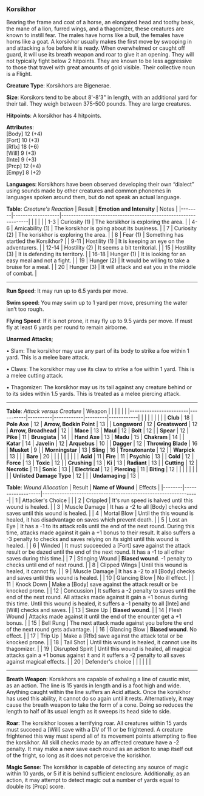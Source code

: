 ### Korsikhor
Bearing the frame and coat of a horse, an elongated head and toothy beak, the mane of a lion, furred wings, and a thagomizer, these creatures are known to instill fear. The males have horns like a bull, the females have horns like a goat. A korsikhor usually makes the first move by swooping in and attacking a foe before it is ready. When overwhelmed or caught off guard, it will use its breath weapon and roar to give it an opening. They will not typically fight below 2 hitpoints. They are known to be less aggressive to those that travel with great amounts of gold visible. Their collective noun is a Flight.

**Creature Type**: Korsikhors are Bigenerae.

**Size**: Korsikors tend to be about 8'-8'3" in length, with an additional yard for their tail. They weigh between 375-500 pounds. They are large creatures.

**Hitpoints**: A korsikhor has 4 hitpoints.

**Attributes**:  
[Body] 12 (+4)  
[Fort] 10 (+3)  
[Rflx] 18 (+6)  
[Will] 9 (+3)  
[Inte] 9 (+3)  
[Prcp] 12 (+4)  
[Empy] 8 (+2)  

**Languages**: Korsikhors have been observed developing their own “dialect” using sounds made by other creatures and common phonemes in languages spoken around them, but do not speak an actual language.

**Table**: *Creature's Reaction*
| Result | **Emotion and Intensity** | Notes        |
|--------|-------------------|----------------------------------------------------------------|
|        |                                                |                                   |
|   1-3  | Curiosity (1) | The korsikhor is exploring the area. |
|   4-6  | Amicability (1)  | The korsikhor is going about its business. |
|   7    | Curiosity (2)   | The koriskhor is exploring the area. |
|   8    | Fear (1)      | Something has startled the Korsikhor? |
|  9-11  | Hostility (1) | It is keeping an eye on the adventurers. |
|  12-14 | Hostility (2) | It seems a bit territorial. |
|   15   | Hostility (3) | It is defending its territory. |
|  16-18 | Hunger (1)    | It is looking for an easy meal and not a fight. |
|    19  | Hunger (2)    | It would be willing to take a bruise for a meal. |
|   20   | Hunger (3)    | It will attack and eat you in the middle of combat. |

-----

**Run Speed**: It may run up to 6.5 yards per move.

**Swim speed**: You may swim up to 1 yard per move, presuming the water isn’t too rough.

**Flying Speed**: If it is not prone, it may fly up to 9.5 yards per move. If must fly at least 6 yards per round to remain airborne.

**Unarmed Attacks**;

 • Slam: The korsikhor may use any part of its body to strike a foe within 1 yard. This is a melee bare attack.

 • Claws: The korsikhor may use its claw to strike a foe within 1 yard. This is a melee cutting attack.

 • Thagomizer: The korsikhor may us its tail against any creature behind or to its sides within 1.5 yards. This is treated as a melee piercing attack.

-----

**Table**: *Attack versus Creature*
| Weapon                 |          |            |         |            |         |
|------------------------|-----------|----------|------------|---------|------------|
|                        |          |            |         |            |         |
| **Club**                | 18   | **Pole Axe** | 12     | **Arrow, Bodkin Point**    | 13    |
| **Longsword**              | 12     | **Greatsword** | 12     | **Arrow, Broadhead**       | 12    |
| **Mace**                   | 13     | **Maul** | 12    | **Bolt** | 12    |
| **Spear**                  | 12     | **Pike** | 11     | **Brusgiata** | 14     |
| **Hand Axe**               | 13     | **Madu** | 15     | **Chakram** | 14    |
| **Katar**                  | 14     | **Javelin** | 12    | **Arquebus** | 10    |
| **Dagger**                 | 12     | **Throwing Blade** | 16   | **Musket** |  9    |
| **Morningstar**            | 13     | **Sling** | 16    | **Tronutonante** | 12    |
| **Warpick**                | 13     |  |  |  **Bare** |   20  |
|                        |           |          |            |         |            |
| **Acid**                   | 11     | **Fire** | 11     | **Psychic** | 13     |
| **Cold**                   | 12     | **Force** | 13     | **Toxic**  | 12     |
| **Crushing**               | 13     | **Ki** | 13     | **Radiant** | 13     |
| **Cutting**                | 12     | **Necrotic** | 11     | **Sonic** | 13    |
| **Electrical**             | 12     | **Piercing** | 11     | **Biting** | 12    |
|                        |           |          |            |         |            |
| **Unlisted Damage Type** | 12 |    |     | **Undamaging** | 13 |

**Table**: *Wound Allocation*
| Result | **Name of Wound** | Effects                                                        |
|--------|-------------------|----------------------------------------------------------------|
|   1    | Attacker's Choice |                                                                |
|   2    | Crippled          | It's run speed is halved until this wound is healed.      |
|   3    | Muscle Damage     | It has a -2 to all [Body] checks and saves until this wound is healed. |
|   4    | Mortal Blow       | Until the this wound is healed, it has disadvantage on saves which prevent death. |
|   5    | Lost an Eye       | It has a -1 to its attack rolls until the end of the next round. During this time, attacks made against it gain a +1 bonus to their result. It also suffers a -3 penalty to checks and saves relying on its sight until this wound is healed. |
|   6    | Winded            | It must succeeded a [Fort] save against the attack result or be dazed until the end of the next round. It has a -1 to all other saves during this time.|
|   7    | Stinging Wound    | **Biased wound**. -1 penalty to checks until end of next round. |
|   8    | Clipped WIngs     | Until this wound is healed, it cannot fly.     |
|   9    | Muscle Damage     | It has a -2 to all [Body] checks and saves until this wound is healed. |
|   10   | Glancing Blow     | No ill effect. |
|   11   | Knock Down        | Make a [Body] save against the attack result or be knocked prone. |
|   12   | Concussion        | It suffers a -2 penalty to saves until the end of the next round. All attacks made against it gain a +1 bonus during this time. Until this wound is healed, it suffers a -1 penalty to all [Inte] and [Will] checks and saves. |
|   13   | Sieze Up          | **Biased wound**.  |
|   14   | Flesh Wound       | Attacks made against it until the end of the enounter get a +1 bonus. |
|   15   | Bell Rung         | The next attack made against you before the end of the next round gets advantage.  |
|   16   | Glancing Blow     | **Biased wound**. No effect. |
|   17   | Trip Up           | Make a [Rflx] save against the attack total or be knocked prone.                                  |
|   18   | Tail Shot         | Until this wound is healed, it cannot use its thagomizer. |
|   19   | Disrupted Spirit  | Until this wound is healed, all magical attacks gain a +1 bonus against it and it suffers a -2 penalty to all saves against magical effects. |
|   20   | Defender's choice |                                   |
|        |                                                |                                   |

-----

**Breath Weapon**: Korsikhors are capable of exhaling a line of caustic mist, as an action. The line is 15 yards in length and is a foot high and wide. Anything caught within the line suffers an Acid attack. Once the korsikhor has used this ability, it cannot do so again until it rests.
Alternatively, it may cause the breath weapon to take the form of a cone. Doing so reduces the length to half of its usual length as it sweeps its head side to side.

**Roar**: The korsikhor looses a terrifying roar. All creatures within 15 yards must succeed a [Will] save with a DV of 11 or be frightened. A creature frightened this way must spend all of its movement points attempting to flee the korsikhor. All skill checks made by an affected creature have a -2 penalty. It may make a new save each round as an action to snap itself out of the fright, so long as it does not perceive the koriskhor.

**Magic Sense**: The korsikhor is capable of detecting any source of magic within 10 yards, or 5 if it is behind sufficient enclosure. Additionally, as an action, it may attempt to detect magic out a number of yards equal to double its [Prcp] score.
